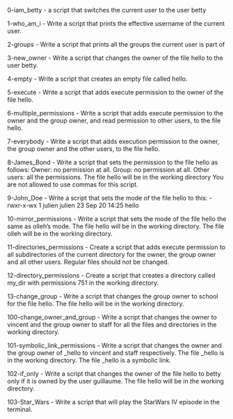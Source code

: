 0-iam_betty - a script that switches the current user to the user betty

1-who_am_i - Write a script that prints the effective username of the current user.

2-groups - Write a script that prints all the groups the current user is part of

3-new_owner - Write a script that changes the owner of the file hello to the user betty.

4-empty - Write a script that creates an empty file called hello.

5-execute - Write a script that adds execute permission to the owner of the file hello.

6-multiple_permissions - Write a script that adds execute permission to the owner and the group owner, and read permission to other users, to the file hello.

7-everybody - Write a script that adds execution permission to the owner, the group owner and the other users, to the file hello.

8-James_Bond - Write a script that sets the permission to the file hello as follows: Owner: no permission at all. Group: no permission at all. Other users: all the permissions. The file hello will be in the working directory You are not allowed to use commas for this script.

9-John_Doe - Write a script that sets the mode of the file hello to this: -rwxr-x-wx 1 julien julien 23 Sep 20 14:25 hello

10-mirror_permissions - Write a script that sets the mode of the file hello the same as olleh’s mode. The file hello will be in the working directory. The file olleh will be in the working directory.

11-directories_permissions - Create a script that adds execute permission to all subdirectories of the current directory for the owner, the group owner and all other users. Regular files should not be changed.

12-directory_permissions - Create a script that creates a directory called my_dir with permissions 751 in the working directory.

13-change_group - Write a script that changes the group owner to school for the file hello. The file hello will be in the working directory.

100-change_owner_and_group - Write a script that changes the owner to vincent and the group owner to staff for all the files and directories in the working directory.

101-symbolic_link_permissions - Write a script that changes the owner and the group owner of _hello to vincent and staff respectively. The file _hello is in the working directory. The file _hello is a symbolic link.

102-if_only - Write a script that changes the owner of the file hello to betty only if it is owned by the user guillaume. The file hello will be in the working directory.

103-Star_Wars - Write a script that will play the StarWars IV episode in the terminal.
